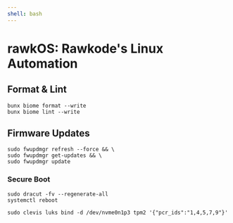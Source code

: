 ```yaml
---
shell: bash
---
```


# rawkOS: Rawkode's Linux Automation

## Format & Lint

```shell { "name": "format-lint" }
bunx biome format --write
bunx biome lint --write
```

## Firmware Updates

```shell { "name": "firmware-update" }
sudo fwupdmgr refresh --force && \
sudo fwupdmgr get-updates && \
sudo fwupdmgr update
```

### Secure Boot

```shell { "name": "secure-boot-part-one" }
sudo dracut -fv --regenerate-all
systemctl reboot
```

```shell { "name": "secure-boot-part-two" }
sudo clevis luks bind -d /dev/nvme0n1p3 tpm2 '{"pcr_ids":"1,4,5,7,9"}'
```
